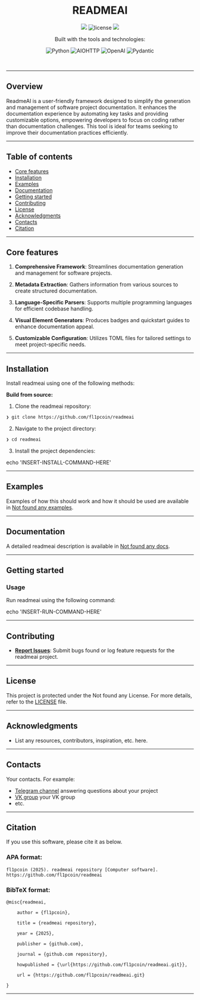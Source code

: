 <p align="center"><h1 align="center">READMEAI</h1></p>
<p align="center">
	<a href="https://itmo.ru/"><img src="https://raw.githubusercontent.com/aimclub/open-source-ops/43bb283758b43d75ec1df0a6bb4ae3eb20066323/badges/ITMO_badge.svg"></a>
	<img src="https://img.shields.io/github/license/fl1pcoin/readmeai?style=BadgeStyleOptions.DEFAULT&logo=opensourceinitiative&logoColor=white&color=blue" alt="license">
	<a href="https://github.com/ITMO-NSS-team/Open-Source-Advisor"><img src="https://img.shields.io/badge/improved%20by-OSA-blue"></a>
</p>
<p align="center">Built with the tools and technologies:</p>
<p align="center">
	<img src="https://img.shields.io/badge/Python-3776AB.svg?style=BadgeStyleOptions.DEFAULT&logo=Python&logoColor=white"alt="Python">
	<img src="https://img.shields.io/badge/AIOHTTP-2C5BB4.svg?style=BadgeStyleOptions.DEFAULT&logo=AIOHTTP&logoColor=white"alt="AIOHTTP">
	<img src="https://img.shields.io/badge/OpenAI-412991.svg?style=BadgeStyleOptions.DEFAULT&logo=OpenAI&logoColor=white"alt="OpenAI">
	<img src="https://img.shields.io/badge/Pydantic-E92063.svg?style=BadgeStyleOptions.DEFAULT&logo=Pydantic&logoColor=white"alt="Pydantic">
</p>
<br>


---
## Overview

<overview>
ReadmeAI is a user-friendly framework designed to simplify the generation and management of software project documentation. It enhances the documentation experience by automating key tasks and providing customizable options, empowering developers to focus on coding rather than documentation challenges. This tool is ideal for teams seeking to improve their documentation practices efficiently.
</overview>

---


## Table of contents

- [Core features](#core-features)
- [Installation](#installation)
- [Examples](#examples)
- [Documentation](#documentation)
- [Getting started](#getting-started)
- [Contributing](#contributing)
- [License](#license)
- [Acknowledgments](#acknowledgments)
- [Contacts](#contacts)
- [Citation](#citation)

---

## Core features

<corefeatures>

1. **Comprehensive Framework**: Streamlines documentation generation and management for software projects.

2. **Metadata Extraction**: Gathers information from various sources to create structured documentation.

3. **Language-Specific Parsers**: Supports multiple programming languages for efficient codebase handling.

4. **Visual Element Generators**: Produces badges and quickstart guides to enhance documentation appeal.

5. **Customizable Configuration**: Utilizes TOML files for tailored settings to meet project-specific needs.

</corefeatures>

---


## Installation

Install readmeai using one of the following methods:

**Build from source:**

1. Clone the readmeai repository:
```sh
❯ git clone https://github.com/fl1pcoin/readmeai
```

2. Navigate to the project directory:
```sh
❯ cd readmeai
```

3. Install the project dependencies:

echo 'INSERT-INSTALL-COMMAND-HERE'


---


## Examples

Examples of how this should work and how it should be used are available in [Not found any examples](https://github.com/fl1pcoin/readmeai/tree/main/).

---


## Documentation

A detailed readmeai description is available in [Not found any docs]().

---


## Getting started

### Usage

Run readmeai using the following command:
 
 echo 'INSERT-RUN-COMMAND-HERE'

---


## Contributing


- **[Report Issues](https://github.com/fl1pcoin/readmeai/issues )**: Submit bugs found or log feature requests for the readmeai project.


---


## License

This project is protected under the Not found any License. For more details, refer to the [LICENSE](https://github.com/fl1pcoin/readmeai/blob/main/) file.

---


## Acknowledgments

- List any resources, contributors, inspiration, etc. here.

---



## Contacts

Your contacts. For example:

- [Telegram channel](https://t.me/) answering questions about your project
- [VK group](<https://vk.com/>) your VK group
- etc.

---


## Citation

If you use this software, please cite it as below.

### APA format:

    fl1pcoin (2025). readmeai repository [Computer software]. https://github.com/fl1pcoin/readmeai

### BibTeX format:

    @misc{readmeai,

        author = {fl1pcoin},

        title = {readmeai repository},

        year = {2025},

        publisher = {github.com},

        journal = {github.com repository},

        howpublished = {\url{https://github.com/fl1pcoin/readmeai.git}},

        url = {https://github.com/fl1pcoin/readmeai.git}

    }

---
